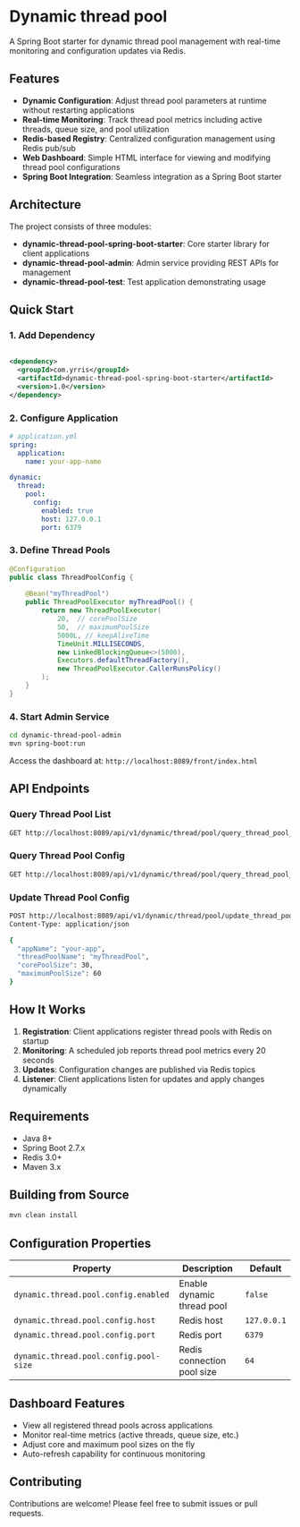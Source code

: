 # Dynamic thread pool

A Spring Boot starter for dynamic thread pool management with real-time monitoring and configuration updates via Redis.

## Features

- **Dynamic Configuration**: Adjust thread pool parameters at runtime without restarting applications
- **Real-time Monitoring**: Track thread pool metrics including active threads, queue size, and pool utilization
- **Redis-based Registry**: Centralized configuration management using Redis pub/sub
- **Web Dashboard**: Simple HTML interface for viewing and modifying thread pool configurations
- **Spring Boot Integration**: Seamless integration as a Spring Boot starter

## Architecture

The project consists of three modules:

- **dynamic-thread-pool-spring-boot-starter**: Core starter library for client applications
- **dynamic-thread-pool-admin**: Admin service providing REST APIs for management
- **dynamic-thread-pool-test**: Test application demonstrating usage

## Quick Start

### 1. Add Dependency

```xml

<dependency>
  <groupId>com.yrris</groupId>
  <artifactId>dynamic-thread-pool-spring-boot-starter</artifactId>
  <version>1.0</version>
</dependency>

```

### 2. Configure Application

```yaml
# application.yml
spring:
  application:
    name: your-app-name

dynamic:
  thread:
    pool:
      config:
        enabled: true
        host: 127.0.0.1
        port: 6379
```

### 3. Define Thread Pools

```java
@Configuration
public class ThreadPoolConfig {
    
    @Bean("myThreadPool")
    public ThreadPoolExecutor myThreadPool() {
        return new ThreadPoolExecutor(
            20,  // corePoolSize
            50,  // maximumPoolSize
            5000L, // keepAliveTime
            TimeUnit.MILLISECONDS,
            new LinkedBlockingQueue<>(5000),
            Executors.defaultThreadFactory(),
            new ThreadPoolExecutor.CallerRunsPolicy()
        );
    }
}
```

### 4. Start Admin Service

```bash
cd dynamic-thread-pool-admin
mvn spring-boot:run
```

Access the dashboard at: `http://localhost:8089/front/index.html`

## API Endpoints

### Query Thread Pool List
```bash
GET http://localhost:8089/api/v1/dynamic/thread/pool/query_thread_pool_list
```

### Query Thread Pool Config
```bash
GET http://localhost:8089/api/v1/dynamic/thread/pool/query_thread_pool_config?appName=your-app&threadPoolName=myThreadPool
```

### Update Thread Pool Config
```bash
POST http://localhost:8089/api/v1/dynamic/thread/pool/update_thread_pool_config
Content-Type: application/json

{
  "appName": "your-app",
  "threadPoolName": "myThreadPool",
  "corePoolSize": 30,
  "maximumPoolSize": 60
}
```

## How It Works

1. **Registration**: Client applications register thread pools with Redis on startup
2. **Monitoring**: A scheduled job reports thread pool metrics every 20 seconds
3. **Updates**: Configuration changes are published via Redis topics
4. **Listener**: Client applications listen for updates and apply changes dynamically

## Requirements

- Java 8+
- Spring Boot 2.7.x
- Redis 3.0+
- Maven 3.x

## Building from Source

```bash
mvn clean install
```

## Configuration Properties

| Property | Description | Default |
|----------|-------------|---------|
| `dynamic.thread.pool.config.enabled` | Enable dynamic thread pool | `false` |
| `dynamic.thread.pool.config.host` | Redis host | `127.0.0.1` |
| `dynamic.thread.pool.config.port` | Redis port | `6379` |
| `dynamic.thread.pool.config.pool-size` | Redis connection pool size | `64` |

## Dashboard Features

- View all registered thread pools across applications
- Monitor real-time metrics (active threads, queue size, etc.)
- Adjust core and maximum pool sizes on the fly
- Auto-refresh capability for continuous monitoring

## Contributing

Contributions are welcome! Please feel free to submit issues or pull requests.

